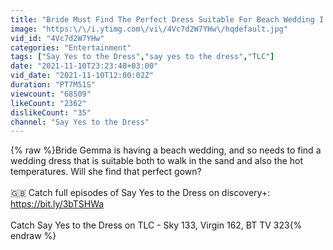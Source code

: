 ```yaml
---
title: "Bride Must Find The Perfect Dress Suitable For Beach Wedding I Say Yes To The Dress UK"
image: "https:\/\/i.ytimg.com\/vi\/4Vc7d2W7YHw\/hqdefault.jpg"
vid_id: "4Vc7d2W7YHw"
categories: "Entertainment"
tags: ["Say Yes to the Dress","say yes to the dress","TLC"]
date: "2021-11-10T23:23:48+03:00"
vid_date: "2021-11-10T12:00:02Z"
duration: "PT7M51S"
viewcount: "68509"
likeCount: "2362"
dislikeCount: "35"
channel: "Say Yes to the Dress"
---
```

{% raw %}Bride Gemma is having a beach wedding, and so needs to find a wedding dress that is suitable both to walk in the sand and also the hot temperatures. Will she find that perfect gown? <br /><br />🇬🇧 Catch full episodes of Say Yes to the Dress on discovery+: <a rel="nofollow" target="blank" href="https://bit.ly/3bTSHWa">https://bit.ly/3bTSHWa</a> <br /><br />Catch Say Yes to the Dress on TLC - Sky 133, Virgin 162, BT TV 323{% endraw %}
